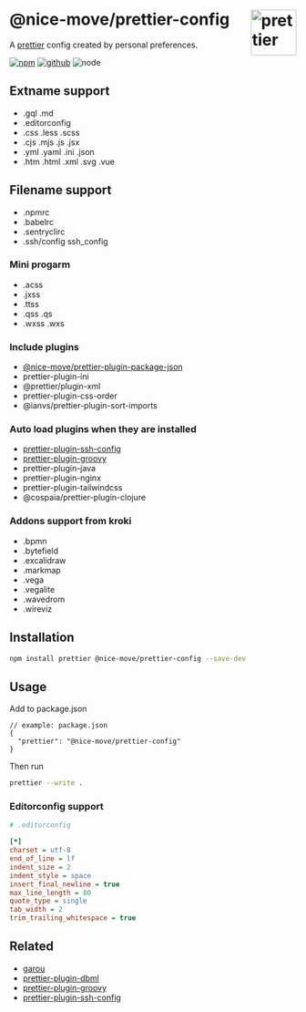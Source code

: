 # @nice-move/prettier-config [<img src="https://raw.githubusercontent.com/prettier/prettier-logo/master/images/prettier-icon-light.png" alt="prettier" height="80" align="right">][prettier]

A [prettier] config created by personal preferences.

[![npm][npm-badge]][npm-url]
[![github][github-badge]][github-url]
![node][node-badge]

[prettier]: https://prettier.io/
[npm-url]: https://www.npmjs.com/package/@nice-move/prettier-config
[npm-badge]: https://img.shields.io/npm/v/@nice-move/prettier-config.svg?style=flat-square&logo=npm
[github-url]: https://github.com/nice-move/nice-move/tree/master/packages/prettier-config
[github-badge]: https://img.shields.io/npm/l/@nice-move/prettier-config.svg?style=flat-square&colorB=blue&logo=github
[node-badge]: https://img.shields.io/node/v/@nice-move/prettier-config.svg?style=flat-square&colorB=green&logo=node.js

## Extname support

- .gql .md
- .editorconfig
- .css .less .scss
- .cjs .mjs .js .jsx
- .yml .yaml .ini .json
- .htm .html .xml .svg .vue

## Filename support

- .npmrc
- .babelrc
- .sentryclirc
- .ssh/config ssh_config

### Mini progarm

- .acss
- .jxss
- .ttss
- .qss .qs
- .wxss .wxs

### Include plugins

- [@nice-move/prettier-plugin-package-json](https://github.com/nice-move/prettier-plugin-package-json)
- prettier-plugin-ini
- @prettier/plugin-xml
- prettier-plugin-css-order
- @ianvs/prettier-plugin-sort-imports

### Auto load plugins when they are installed

- [prettier-plugin-ssh-config]
- [prettier-plugin-groovy]
- prettier-plugin-java
- prettier-plugin-nginx
- prettier-plugin-tailwindcss
- @cospaia/prettier-plugin-clojure

### Addons support from kroki

- .bpmn
- .bytefield
- .excalidraw
- .markmap
- .vega
- .vegalite
- .wavedrom
- .wireviz

## Installation

```bash
npm install prettier @nice-move/prettier-config --save-dev
```

## Usage

Add to package.json

```jsonc
// example: package.json
{
  "prettier": "@nice-move/prettier-config"
}
```

Then run

```bash
prettier --write .
```

### Editorconfig support

```ini
# .editorconfig

[*]
charset = utf-8
end_of_line = lf
indent_size = 2
indent_style = space
insert_final_newline = true
max_line_length = 80
quote_type = single
tab_width = 2
trim_trailing_whitespace = true
```

## Related

- [garou](https://github.com/nice-move/garou)
- [prettier-plugin-dbml](https://github.com/nice-move/prettier-plugin-dbml)
- [prettier-plugin-groovy]
- [prettier-plugin-ssh-config]

[prettier-plugin-ssh-config]: https://github.com/nice-move/prettier-plugin-ssh-config
[prettier-plugin-groovy]: https://github.com/nice-move/prettier-plugin-groovy

